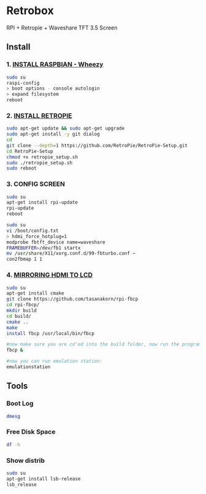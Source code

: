 # Retrobox
RPI + Retropie + Waveshare TFT 3.5 Screen

## Install

### 1. [INSTALL RASPBIAN - Wheezy](https://www.raspberrypi.org/downloads/raspbian/)

```bash
sudo su
raspi-config
> boot options - console autologin
> expand filesystem
reboot
```

### 2. [INSTALL RETROPIE](https://github.com/RetroPie/RetroPie-Setup/wiki/Manual-Installation)

```bash
sudo apt-get update && sudo apt-get upgrade
sudo apt-get install -y git dialog
cd
git clone --depth=1 https://github.com/RetroPie/RetroPie-Setup.git
cd RetroPie-Setup
chmod +x retropie_setup.sh
sudo ./retropie_setup.sh
sudo reboot
```

### 3. CONFIG SCREEN

```bash
sudo su
apt-get install rpi-update
rpi-update
reboot
```

```bash
sudo su
vi /boot/config.txt
> hdmi_force_hotplug=1
modprobe fbtft_device name=waveshare
FRAMEBUFFER=/dev/fb1 startx
mv /usr/share/X11/xorg.conf.d/99-fbturbo.conf ~
con2fbmap 1 1
```

### 4. [MIRRORING HDMI TO LCD](http://blog.petrockblock.com/forums/topic/swap-emulationstation-from-hdmi-to-lcd/#post-107972)

```bash
sudo su
apt-get install cmake
git clone https://github.com/tasanakorn/rpi-fbcp
cd rpi-fbcp/
mkdir build
cd build/
cmake ..
make
install fbcp /usr/local/bin/fbcp

#now make sure you are cd'ed into the build folder, now run the program:
fbcp &

#now you can run emulation station:
emulationstation
```

## Tools

### Boot Log

```bash
dmesg
```

### Free Disk Space

```bash
df -h
```

### Show distrib

```bash
sudo su
apt-get install lsb-release 
lsb_release
```
